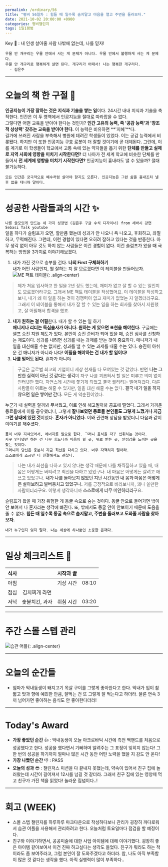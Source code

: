 ```yaml
---
permalink: /ordinary/56
title: "평비 56일차 : 힘들 때 일수록 숨지말고 마음을 열고 주변을 둘러보자."
date: 2021-10-02 20:00:00 +0900
categories: 평비챌린지
tags: 1일1평범
---  
```

Key 🔑 : 내 인생 살아줄 사람 나밖에 없는데, 나를 믿자!
```
우물 안 개구리는 우물 안에서 사는 게 문제가 아니다. 우물 안에서 불행하게 사는 게 문제다.
우물 안 개구리로 행복하게 살면 된다. 개구리가 어때서! 나는 행복한 개구리다.
  - 김은주
```

---
# 오늘의 책 한 구절 📕
**인공지능이 가장 잘하는 것은 지식과 기술을 쌓는 일**이다. 24시간 내내 지식과 기술을 축적한다. 인간은 이 두 영역에서 인공지능을 절대로 따라잡을 수 없다.  
그렇다면 어떤 교육을 받아야 한다는 것인가? **인간 고유의 능력, 즉 '공감 능력'과 '창조적 상상력' 갖추는 교육을 받아야 한다.** 이 능력은 비유하면 **'지혜'**다.  
길가에 쓰러진 사람을 부축해서 병원에 데려간 학생들이 있었다. 이는 공감 능력에서 비롯됐다. 하지만 이 또한 인공지능 구호 로봇이 더 잘할 것이기에 곧 대체된다. 그런데, 이를 계기로 이 학생들이 학교에서 고통 속에 있는 약자들을 돕기 위한 **단체를 만들고 실제로 지역 사회에 영향을 미치기 시작한다면?** 더 나아가 전 세계 학교에 비슷한 단체를 만들어서 **전 세계에 영향을 미치기 시작한다면?** 인공지능이 흉내라도 낼 수 있을까? 절대 불가능하다.  

```
모든 인간은 궁극적으로 예수처럼 살아야 할지도 모른다. 인공지능은 그런 삶을 흉내조차 낼 후 없을 테니까 말이다.
```

---
# 성공한 사람들과의 시간 ✨
`나를 쓸모있게 만드는 세 가지 성장법 (김은주 구글 수석 디자이너) from 세바시 강연 Sebasi Talk youtube`  
일을 하다가 슬럼프가 오면, 할만큼 했는데 성과가 안 나오니 욕 나오고, 후회하고, 좌절하고, 무력해진다. 그런데, 이런 경험이 있다면 오히려 잘하고 있다는 것을 반증한다. 아무 생각 없이 아무 것도 하지 않는 사람들은 이런 경험이 없다. 이런 슬럼프가 왔을 때 극복하는 방법을 3가지로 이야기해보겠다.  
1. 내가 가진 것으로 승부를 건다. **나의 First 구체화하기**  
내가 어떤 사람인지, 뭘 잘하는 지 잘 모르겠다면 이 테이블을 만들어보자. 
![ME 팩트 테이블][MFT]{: .align-center}  
> 제가 처음 입사하고 한 일을 2년 정도 했는데, 재미가 없고 잘 할 수 있는 일인지도 모르겠더라구요. 그래서 ME 팩트 테이블을 작성했어요. 이 테이블을 작성하고 보니, 내가 왜 이 일을 하는 것이 경쟁력이 없고 재미가 없었는 지 알겠더라구요. 그래서 이 테이블을 통해서 내가 잘 할 수 있는 일을 하는 회사를 찾아서 지원했고, 잘 어필해서 합격을 했죠.  

2. **내가 원하는 걸 어필**한다. 내가 할 수 있는 일 하기  
**매니저나 리더는 독심술사가 아니다. 원하는 게 있으면 표현을 해야한다.** 구글에는 셀프 승진 지원 제도가 있다. 본인이 승진 준비가 되어 있을 때, 승진 심사를 신청하는 제도이다. 성과를 내려면 성과를 내는 과제를 받는 것이 중요하다. 매니저가 내 일을 대신해줄 수는 없지만, 성과를 낼 수 있는 과제를 내줄 수는 있다. 승진이 아쉬운 건 매니저가 아니라 나다! **어필을 해야하는 건 내가 할 일이다!**  
3. **나를 믿어도 된다.** 혼자가 아니야
> 구글은 글로벌 최고의 기업이니 세상 천재들 다 모여있는 것 같았다. 반면 **나는 그만한 실력이 아닌 것 같다는 생각**이 자꾸 나를 괴롭혀서 할 일은 미루고 의미 없이 인터넷만 했다. 자연스레 시간에 쫓기게 되었고 결국 퀄리티는 떨어져갔다. 다른 사람들이 위로는 해줄 수 있지만, 일을 대신 해줄 수는 없다. **결국 내가 일을 하지 않으면 일은 쌓여만 간다.** 모든 게 악순환이었다.  

누군가 내 실력을 알까봐 무서웠고, 이로 인해 해고될까봐 공포에 떨었다. 그래서 가까운 동료들에게 이를 공유했더니, 그렇게 **잘나보였던 동료들 본인들도 그렇게 느꼈거나 지금 그런 상태에 있던 것**이었다. **혼자가 아니었다.** 이와 관련해 상담을 받았더니 다음과 같이 이야기를 해주셨다.  

```
몸이 너무 지쳐있어서, 에너지를 필요로 한다. 그러니 음식을 자꾸 섭취하는 것이다.
자꾸 인터넷만 하는 건 너무 힘드니까 마음이 쉴 곳, 위로 받는 곳, 안정감을 느끼는 곳을 찾는 것이다.
그러니까 당신은 충분히 지금 최선을 다하고 있다. 너무 자책하지 말아라.
스스로에게 조금만 더 친절해져도 괜찮다.
```

> 나는 내가 최선을 다하고 있지 않다는 생각 때문에 나를 채찍질하고 있을 때, 내 몸은 어떻게든 버티려고 최선을 다하고 있었구나. 내 마음은 어떻게든 살려고 애쓰고 있었구나. **내가 나를 돌아보지 않았던 지난 시간동안 내 몸과 마음은 어떻게든 살아보려고 발버둥치고 있었구나.** 저를 긍정적으로 바라보니까, 꽤나 쓸만한 사람이더라구요. 이렇게 생각하니까 **스스로에게 너무 미안하더라**구요. 


슬럼프가 왔을 때 가장 위험한 게 동굴 속으로 숨는 것이다. 동굴 안으로 들어가면 밖이 안 보여서 나 혼자라는 생각에 빠진다. 또, 밖에서도 동굴 안이 안보이기 때문에 도움을 줄 수 없다. **힘든 때 일수록 동굴 속으로 숨지말고, 주변을 둘러보고 도와줄 사람을 찾아보자.**  

```
내가 누구인지 잊지 말자. 나는 세상에 하나뿐인 소중한 존재다.
```

---
# 일상 체크리스트 📃

| 식사 |  | 시작과 끝 |  |
|:----:|:----:|:----:|:----:|
| 아침 |  | 기상 시간 | 08:10 |
| 점심 | 김치찌개 라면 |  |  |
| 저녁 | 숯불치킨, 과자 | 취침 시간 | 03:20 |

---
# 주간 스몰 스텝 관리
![습관 어플][HABIT]{: .align-center}  

---
# 오늘의 순간들
- 엄마가 막내동생이 돼지고기 목살 구이를 그렇게 좋아한다고 한다. 막내가 입이 참 짧고 맛과 향에 예민한 만큼, 잘먹는 건 또 그렇게 잘 먹는다고 하더라. 물론 연속 3끼 넘어가면 좋아하는 음식도 안 좋아한다더라!

---
# Today's Award
- **가장 좋았던 순간** 👍 : 막내동생이 오늘 아크로바틱 시간에 측전 백핸드를 처음으로 성공했다고 한다. 성공을 했다면서 기뻐하며 알려주는 그 표정이 잊히지 않는다! 그 한 번의 성공을 하기까지 얼마나 많은 시간 동안 어떤 노력을 했을 지 감도 안 온다!
- **가장 나빴던 순간** 👎 : PASS  
- **오늘의 성과** 😎 : 챌린저스 미션을 다 끝내지 못했는데, 약속이 있어서 친구 집에 놀러왔는데 시간이 길어져서 12시를 넘길 것 같더라. 그래서 친구 집에 있는 영양제 먹고 친구가 가진 책을 읽었다! 놀라운 집념이다..!  

---
# 회고 (WEEK)
- 스몰 스텝 챌린지를 하루하루 마크다운으로 작성하다보니 관리가 굉장히 까다로워서 습관 어플을 사용해서 관리하려고 한다. 오늘처럼 토요일마다 점검을 할 예정이다.
- 친구와 이야기하면서, 공공미술에 대한 사업 아이템에 대해 이야기했다. 굉장히 좋은 아이템 같아보여서 이건 진짜 하고싶다는 생각도 들었다. 친구가 뭐라도 하는 척이라도 좀 보여주라고, 그럼 본인이 잘 도와주겠다고 하더라. 참, 나도 아직 부족함이 많은 것 같다는 생각을 했다. 아직 실행력이 많이 부족하다..

[MFT]: ../../assets/images/post/Ordinary/ME-FACT-TABLE.png
[HABIT]: ../../assets/images/post/Ordinary/HABIT_1002.jpg